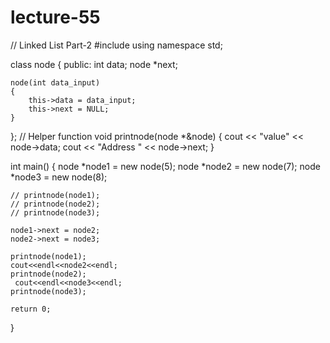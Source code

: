 # lecture-55
// Linked List Part-2
#include <iostream>
using namespace std;

class node
{
public:
    int data;
    node *next;

    node(int data_input)
    {
        this->data = data_input;
        this->next = NULL;
    }
};
// Helper function
void printnode(node *&node)
{
    cout << "value" << node->data;
    cout << "Address " << node->next;
}


int main()
{
    node *node1 = new node(5);
    node *node2 = new node(7);
    node *node3 = new node(8);

    // printnode(node1);
    // printnode(node2);
    // printnode(node3);

    node1->next = node2;
    node2->next = node3;

    printnode(node1);
    cout<<endl<<node2<<endl;
    printnode(node2);
     cout<<endl<<node3<<endl;
    printnode(node3);

    return 0;
}
